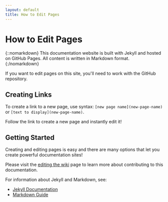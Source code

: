 ```yaml
---
layout: default
title: How to Edit Pages
---
```


# How to Edit Pages

{::nomarkdown}
<sl-alert variant="primary" open>
  <sl-icon slot="icon" name="info-circle"></sl-icon>
  This documentation website is built with Jekyll and hosted on GitHub Pages. All content is written in Markdown format.
</sl-alert>
{:/nomarkdown}

If you want to edit pages on this site, you'll need to work with the GitHub repository.

## Creating Links

To create a link to a new page, use syntax: `[new page name](new-page-name)` or `[text to display](new-page-name)`.

Follow the link to create a new page and instantly edit it!

## Getting Started

Creating and editing pages is easy and there are many options that let you create powerful documentation sites!

Please visit the [editing the wiki](editing-the-wiki) page to learn more about contributing to this documentation.

For information about Jekyll and Markdown, see:
- [Jekyll Documentation](https://jekyllrb.com/docs/)
- [Markdown Guide](https://www.markdownguide.org/)
